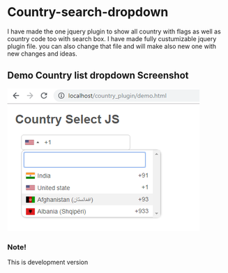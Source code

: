 # Country-search-dropdown
I have made the one jquery plugin to show all country with flags as well as country code too with search box. I have made fully custumizable jquery plugin file. you can also change that file and will make also new one with new changes and ideas.

## Demo Country list dropdown Screenshot
![Demo dropdownlist](https://raw.githubusercontent.com/Kishan41290/Country-search-dropdown/master/coutrylist.png)

### Note!
This is development version